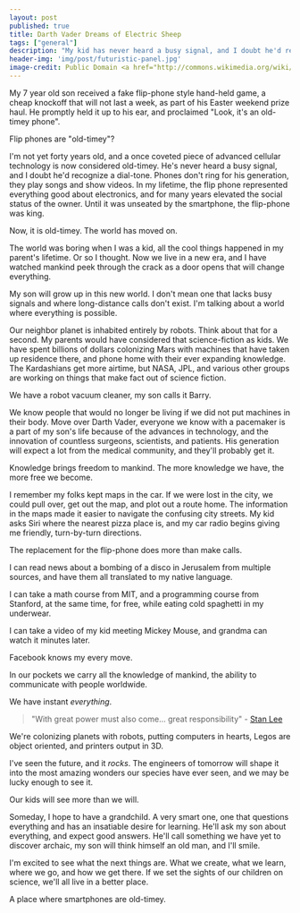 ```yaml
---
layout: post
published: true
title: Darth Vader Dreams of Electric Sheep
tags: ["general"]
description: "My kid has never heard a busy signal, and I doubt he'd recognize a dial-tone. In his world view, flip phones are the technology of the ancients."
header-img: 'img/post/futuristic-panel.jpg'
image-credit: Public Domain <a href="http://commons.wikimedia.org/wiki/File:Selfridge_Exterior2.jpg">via Wikimedia Commons</a>
---
```


My 7 year old son received a fake flip-phone style hand-held game, a cheap knockoff that will not last a week, as part of his Easter weekend prize haul.  He promptly held it up to his ear, and proclaimed "Look, it's an old-timey phone".

Flip phones are "old-timey"?

I'm not yet forty years old, and a once coveted piece of advanced cellular technology is now considered old-timey. He's never heard a busy signal, and I doubt he'd recognize a dial-tone.  Phones don't ring for his generation, they play songs and show videos.  In my lifetime, the flip phone represented everything good about electronics, and for many years elevated the social status of the owner.  Until it was  unseated by the smartphone, the flip-phone was king.

Now, it is old-timey.  The world has moved on.

The world was boring when I was a kid, all the cool things happened in my parent's lifetime.  Or so I thought.  Now we live in a new era, and I have watched mankind peek through the crack as a door opens that will change everything.

My son will grow up in this new world.  I don't mean one that lacks busy signals and where long-distance calls don't exist.  I'm talking about a world where everything is possible.

Our neighbor planet is inhabited entirely by robots. Think about that for a second. My parents would have considered that science-fiction as kids. We have spent billions of dollars colonizing Mars with machines that have taken up residence there, and phone home with their ever expanding knowledge.  The Kardashians get more airtime, but NASA, JPL, and various other groups are working on things that make fact out of science fiction.

We have a robot vacuum cleaner, my son calls it Barry.

We know people that would no longer be living if we did not put machines in their body. Move over Darth Vader, everyone we know with a pacemaker is a part of my son's life because of the advances in technology, and the innovation of countless surgeons, scientists, and patients. His generation will expect a lot from the medical community, and they'll probably get it.

Knowledge brings freedom to mankind.  The more knowledge we have, the more free we become.

I remember my folks kept maps in the car. If we were lost in the city, we could pull over, get out the map, and plot out a route home. The information in the maps made it easier to navigate the confusing city streets. My kid asks Siri where the nearest pizza place is, and my car radio begins giving me friendly, turn-by-turn directions.

The replacement for the flip-phone does more than make calls.

I can read news about a bombing of a disco in Jerusalem from multiple sources, and have them all translated to my native language.

I can take a math course from MIT, and a programming course from Stanford, at the same time, for free, while eating cold spaghetti in my underwear.

I can take a video of my kid meeting Mickey Mouse, and grandma can watch it minutes later.

Facebook knows my every move.

In our pockets we carry all the knowledge of mankind, the ability to communicate with people worldwide.

We have instant _everything_.

> "With great power must also come... great responsibility" - [Stan Lee](http://en.wikiquote.org/wiki/Stan_Lee)

We're colonizing planets with robots, putting computers in hearts, Legos are object oriented, and printers output in 3D.

I've seen the future, and it _rocks_.  The engineers of tomorrow will shape it into the most amazing wonders our species have ever seen, and we may be lucky enough to see it.

Our kids will see more than we will.

Someday, I hope to have a grandchild.  A very smart one, one that questions everything and has an insatiable desire for learning.  He'll ask my son about everything, and expect good answers.  He'll call something we have yet to discover archaic, my son will think himself an old man, and I'll smile.

I'm excited to see what the next things are.  What we create, what we learn, where we go, and how we get there. If we set the sights of our children on science, we'll all live in a better place.

A place where smartphones are old-timey.
